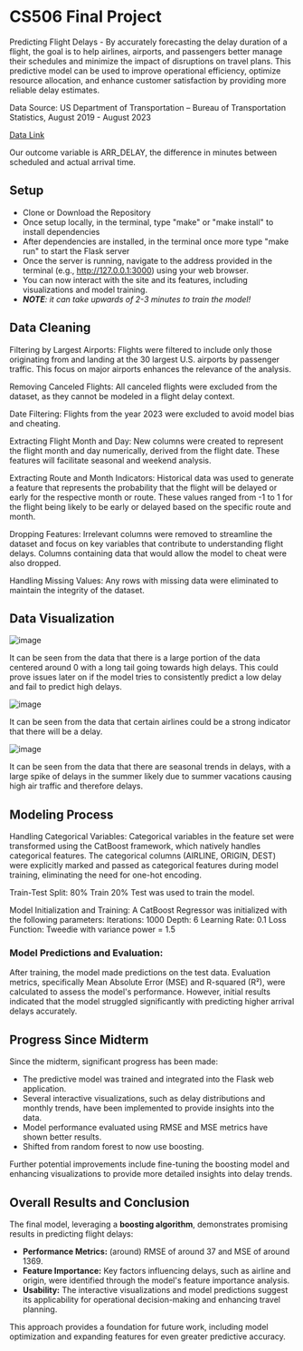 # CS506 Final Project

Predicting Flight Delays - 
By accurately forecasting the delay duration of a flight, the goal is to help airlines, airports, and passengers better manage their schedules and minimize the impact of disruptions on travel plans. 
This predictive model can be used to improve operational efficiency, optimize resource allocation, and enhance customer satisfaction by providing more reliable delay estimates.

Data Source: US Department of Transportation – Bureau of Transportation Statistics, August 2019 - August 2023

[Data Link](https://www.kaggle.com/datasets/patrickzel/flight-delay-and-cancellation-dataset-2019-2023)

Our outcome variable is ARR_DELAY, the difference in minutes between scheduled and actual arrival time.

## Setup

- Clone or Download the Repository
- Once setup locally, in the terminal, type "make" or "make install" to install dependencies
- After dependencies are installed, in the terminal once more type "make run" to start the Flask server
- Once the server is running, navigate to the address provided in the terminal (e.g., http://127.0.0.1:3000) using your web browser.
- You can now interact with the site and its features, including visualizations and model training.
- ***NOTE**: it can take upwards of 2-3 minutes to train the model!* 

## Data Cleaning
Filtering by Largest Airports: Flights were filtered to include only those originating from and landing at the 30 largest U.S. airports by passenger traffic. This focus on major airports enhances the relevance of the analysis.

Removing Canceled Flights: All canceled flights were excluded from the dataset, as they cannot be modeled in a flight delay context.

Date Filtering: Flights from the year 2023 were excluded to avoid model bias and cheating.

Extracting Flight Month and Day: New columns were created to represent the flight month and day numerically, derived from the flight date. These features will facilitate seasonal and weekend analysis. 

Extracting Route and Month Indicators: Historical data was used to generate a feature that represents the probability that the flight will be delayed or early for the respective month or route. These values ranged from -1 to 1 for the flight being likely to be early or delayed based on the specific route and month. 

Dropping Features: Irrelevant columns were removed to streamline the dataset and focus on key variables that contribute to understanding flight delays. Columns containing data that would allow the model to cheat were also dropped. 

Handling Missing Values: Any rows with missing data were eliminated to maintain the integrity of the dataset.


## Data Visualization

![image](https://github.com/user-attachments/assets/e99151c9-407e-487f-98a3-256b1396cd9b)

It can be seen from the data that there is a large portion of the data centered around 0 with a long tail going towards high delays. This could prove issues later on if the model tries to consistently predict a low delay and fail to predict high delays. 

![image](https://github.com/user-attachments/assets/213f3849-26e3-487a-8d1c-c1241c0f0bad)

It can be seen from the data that certain airlines could be a strong indicator that there will be a delay. 

![image](https://github.com/user-attachments/assets/5a1ba5b8-664f-4a04-9a62-0f7492f1a500)

It can be seen from the data that there are seasonal trends in delays, with a large spike of delays in the summer likely due to summer vacations causing high air traffic and therefore delays. 

## Modeling Process

Handling Categorical Variables: Categorical variables in the feature set were transformed using the CatBoost framework, which natively handles categorical features. The categorical columns (AIRLINE, ORIGIN, DEST) were explicitly marked and passed as categorical features during model training, eliminating the need for one-hot encoding.

Train-Test Split: 80% Train 20% Test was used to train the model. 

Model Initialization and Training: 
A CatBoost Regressor was initialized with the following parameters:
Iterations: 1000
Depth: 6
Learning Rate: 0.1
Loss Function: Tweedie with variance power = 1.5

### Model Predictions and Evaluation:

After training, the model made predictions on the test data. Evaluation metrics, specifically Mean Absolute Error (MSE) and R-squared (R²), were calculated to assess the model's performance. However, initial results indicated that the model struggled significantly with predicting higher arrival delays accurately. 

## Progress Since Midterm

Since the midterm, significant progress has been made:  
- The predictive model was trained and integrated into the Flask web application.  
- Several interactive visualizations, such as delay distributions and monthly trends, have been implemented to provide insights into the data.  
- Model performance evaluated using RMSE and MSE metrics have shown better results.
- Shifted from random forest to now use boosting. 

Further potential improvements include fine-tuning the boosting model and enhancing visualizations to provide more detailed insights into delay trends.

## Overall Results and Conclusion
The final model, leveraging a **boosting algorithm**, demonstrates promising results in predicting flight delays:  
- **Performance Metrics:** (around) RMSE of around 37 and MSE of around 1369.  
- **Feature Importance:** Key factors influencing delays, such as airline and origin, were identified through the model's feature importance analysis.  
- **Usability:** The interactive visualizations and model predictions suggest its applicability for operational decision-making and enhancing travel planning.  

This approach provides a foundation for future work, including model optimization and expanding features for even greater predictive accuracy.
